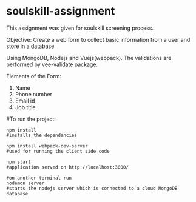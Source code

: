 # soulskill-assignment

This assignment was given for soulskill screening process.

Objective: Create a web form to collect basic information from a user and store in a database

Using MongoDB, Nodejs and Vuejs(webpack).
The validations are performed by vee-validate package.

Elements of the Form:
1.    Name
2.    Phone number
3.    Email id
4.    Job title

#To run the project:

```
npm install
#installs the dependancies

npm install webpack-dev-server
#used for running the client side code

npm start
#application served on http://localhost:3000/

#on another terminal run
nodemon server
#starts the nodejs server which is connected to a cloud MongoDB database

```

